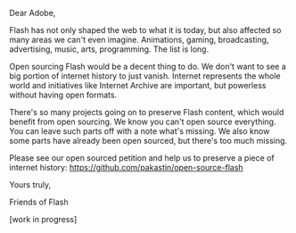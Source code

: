 Dear Adobe,

Flash has not only shaped the web to what it is today, but also affected so many areas we can't even imagine. Animations, gaming, broadcasting, advertising, music, arts, programming. The list is long.

Open sourcing Flash would be a decent thing to do. We don't want to see a big portion of internet history to just vanish. Internet represents the whole world and initiatives like Internet Archive are important, but powerless without having open formats.

There's so many projects going on to preserve Flash content, which would benefit from open sourcing.
We know you can't open source everything. You can leave such parts off with a note what's missing. We also know some parts have already been open sourced, but there's too much missing.

Please see our open sourced petition and help us to preserve a piece of internet history:
https://github.com/pakastin/open-source-flash

Yours truly,

Friends of Flash

[work in progress]
